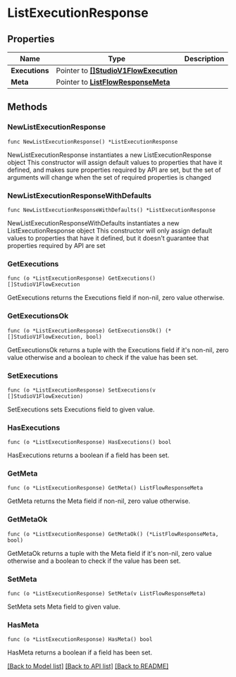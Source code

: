 # ListExecutionResponse

## Properties

Name | Type | Description
------------ | ------------- | -------------
**Executions** | Pointer to [**[]StudioV1FlowExecution**](StudioV1FlowExecution.md) |  | [optional] 
**Meta** | Pointer to [**ListFlowResponseMeta**](ListFlowResponse_meta.md) |  | [optional] 

## Methods

### NewListExecutionResponse

`func NewListExecutionResponse() *ListExecutionResponse`

NewListExecutionResponse instantiates a new ListExecutionResponse object
This constructor will assign default values to properties that have it defined,
and makes sure properties required by API are set, but the set of arguments
will change when the set of required properties is changed

### NewListExecutionResponseWithDefaults

`func NewListExecutionResponseWithDefaults() *ListExecutionResponse`

NewListExecutionResponseWithDefaults instantiates a new ListExecutionResponse object
This constructor will only assign default values to properties that have it defined,
but it doesn't guarantee that properties required by API are set

### GetExecutions

`func (o *ListExecutionResponse) GetExecutions() []StudioV1FlowExecution`

GetExecutions returns the Executions field if non-nil, zero value otherwise.

### GetExecutionsOk

`func (o *ListExecutionResponse) GetExecutionsOk() (*[]StudioV1FlowExecution, bool)`

GetExecutionsOk returns a tuple with the Executions field if it's non-nil, zero value otherwise
and a boolean to check if the value has been set.

### SetExecutions

`func (o *ListExecutionResponse) SetExecutions(v []StudioV1FlowExecution)`

SetExecutions sets Executions field to given value.

### HasExecutions

`func (o *ListExecutionResponse) HasExecutions() bool`

HasExecutions returns a boolean if a field has been set.

### GetMeta

`func (o *ListExecutionResponse) GetMeta() ListFlowResponseMeta`

GetMeta returns the Meta field if non-nil, zero value otherwise.

### GetMetaOk

`func (o *ListExecutionResponse) GetMetaOk() (*ListFlowResponseMeta, bool)`

GetMetaOk returns a tuple with the Meta field if it's non-nil, zero value otherwise
and a boolean to check if the value has been set.

### SetMeta

`func (o *ListExecutionResponse) SetMeta(v ListFlowResponseMeta)`

SetMeta sets Meta field to given value.

### HasMeta

`func (o *ListExecutionResponse) HasMeta() bool`

HasMeta returns a boolean if a field has been set.


[[Back to Model list]](../README.md#documentation-for-models) [[Back to API list]](../README.md#documentation-for-api-endpoints) [[Back to README]](../README.md)


